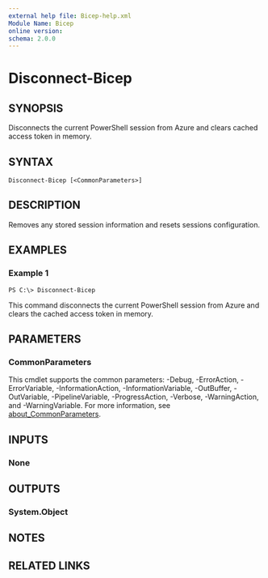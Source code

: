 ```yaml
---
external help file: Bicep-help.xml
Module Name: Bicep
online version:
schema: 2.0.0
---
```


# Disconnect-Bicep

## SYNOPSIS
Disconnects the current PowerShell session from Azure and clears cached access token in memory.

## SYNTAX

```
Disconnect-Bicep [<CommonParameters>]
```

## DESCRIPTION
Removes any stored session information and resets sessions configuration.

## EXAMPLES

### Example 1
```
PS C:\> Disconnect-Bicep
```

This command disconnects the current PowerShell session from Azure and clears the cached access token in memory.

## PARAMETERS

### CommonParameters
This cmdlet supports the common parameters: -Debug, -ErrorAction, -ErrorVariable, -InformationAction, -InformationVariable, -OutBuffer, -OutVariable, -PipelineVariable, -ProgressAction, -Verbose, -WarningAction, and -WarningVariable. For more information, see [about_CommonParameters](http://go.microsoft.com/fwlink/?LinkID=113216).

## INPUTS

### None
## OUTPUTS

### System.Object
## NOTES

## RELATED LINKS
